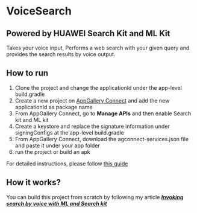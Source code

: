 # VoiceSearch
## Powered by HUAWEI Search Kit and ML Kit
Takes your voice input, Performs a web search with your given query and provides the search results by voice output.

## How to run
1. Clone the project and change the applicationId under the app-level build.gradle
2. Create a new project on [AppGallery Connect](https://developer.huawei.com/consumer/en/service/josp/agc/index.html#/) and add the new applicationId as package name
3. From AppGallery Connect, go to **Manage APIs** and then enable Search kit and ML kit
4. Create a keystore and replace the signature information under signingConfigs at the app-level build.gradle
5. From AppGallery Connect, download the agconnect-services.json file and paste it under your app folder
6. run the project or build an apk

For detailed instructions, please follow [this guide](https://forums.developer.huawei.com/forumPortal/en/topic/0202537426455050190)

## How it works?
You can build this project from scratch by following my article _**[Invoking search by voice with ML and Search kit](https://forums.developer.huawei.com/forumPortal/en/topic/0202515781830130081)**_
